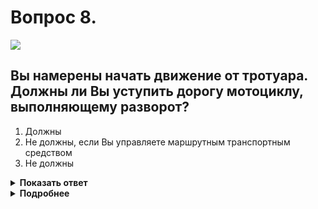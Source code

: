 # Вопрос 8.

![](https://s.drom.ru/i24228/pdd/tickets/2016/1543885141.jpg)

## Вы намерены начать движение от тротуара. Должны ли Вы уступить дорогу мотоциклу, выполняющему разворот?

1. Должны
2. Не должны, если Вы управляете маршрутным транспортным средством
3. Не должны

<details>
<summary><b>Показать ответ</b></summary>
Правильный ответ: 1
</details>
<details>
<summary><b>Подробнее</b></summary>
Перед началом движения водитель обязан убедиться, что маневр будет безопасен и он не создаст помех другим участникам дорожного движения. (Пункт 8.1 ПДД). Согласно этому пункту Вы уступаете дорогу мотоциклисту, независимо от того каким ТС вы управляете.
</details>